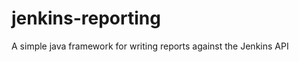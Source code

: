jenkins-reporting
=================

A simple java framework for writing reports against the Jenkins API

